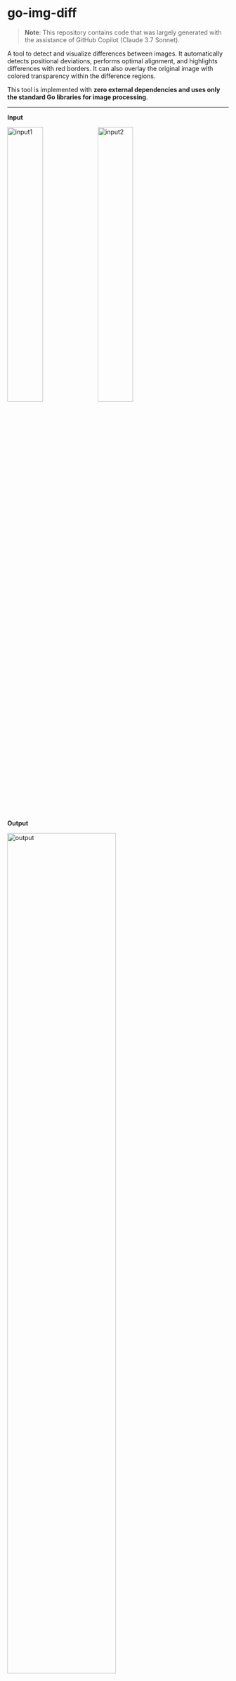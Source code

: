 # go-img-diff

> **Note**: This repository contains code that was largely generated with the assistance of GitHub Copilot (Claude 3.7 Sonnet).

A tool to detect and visualize differences between images. It automatically detects positional deviations, performs optimal alignment, and highlights differences with red borders. It can also overlay the original image with colored transparency within the difference regions.

This tool is implemented with **zero external dependencies and uses only the standard Go libraries for image processing**.

---

**Input**

<img width="40%" alt="input1" src="https://github.com/user-attachments/assets/ff098e59-e5e5-406a-910e-f019d8e2f897"> <img width="40%" alt="input2" src="https://github.com/user-attachments/assets/b847449f-9c17-4400-a959-352ab9f82193">

**Output**

<img width="70%" alt="output" src="https://github.com/user-attachments/assets/ac358195-a15a-4673-a878-3a7080840516" />


## Usage

```bash
imgdiff -i1 original_image.png -i2 compared_image.png -o diff_image.png [options]
```

## Options

### Required Options

- `-i1` : Path to the original image
- `-i2` : Path to the comparison image
- `-o` : Path to the output diff image

### Misalignment Detection Settings

- `-m` : Maximum offset (in pixels) (default: 10)
  - Search range for image alignment. Larger values detect greater misalignments but increase processing time.

### Difference Detection Settings

- `-d` : Color difference threshold (0-255) (default: 30)
  - Lower values detect smaller differences; higher values detect only larger differences.
  
- `-e` : Exit with status code 1 if differences are found (default: false)
  - When enabled, the program will exit immediately after detecting differences without saving the diff image

### Speedup Settings

- `-s` : Sampling rate (default: 4)
  - 1=all pixels, 2=1/4 of pixels, 4=1/16 of pixels are compared. Higher values speed up processing but reduce accuracy.

- `-p` : Enable precise mode (default: false)
  - Disables the default fast mode for more accurate comparison.

### Display Settings

- `-od` : Disable transparent overlay of the original image in diff areas (default: false)
- `-ot` : Transparency of the original image (default: 0.95)
  - 0.0=completely opaque, 1.0=completely transparent

- `-td` : Disable color tint on the transparent overlay (default: false)
- `-tc` : Tint color as R,G,B (default: "255,0,0")
- `-ts` : Tint strength (default: 0.05)
  - 0.0=no tint (original image as is), 1.0=tint only
- `-tw` : Tint transparency (default: 0.2)
  - 0.0=completely opaque, 1.0=completely transparent

### Other

- `-c` : Number of CPU cores to use (default: number of cores on the system)
- `-v` : Display version information

## Processing Modes

### Fast Mode (Default)

Uses progressive sampling to reduce processing time for large images. It first identifies the overall position with coarse sampling, then gradually improves accuracy with finer sampling.

### Precise Mode (-p)

Performs all comparisons at the specified sampling rate for maximum accuracy. This increases processing time but is useful when more accurate alignment is required.

## Transparent Overlay Feature

Displays the original image with colored transparency in difference areas to make changes easier to see visually.

- Transparent overlay is enabled by default
- `-od`: Disable transparent overlay
- `-td`: Disable color tint
- `-tc=0,0,255`: Blue tint
- `-tc=255,255,0`: Yellow tint

Combine parameters to fine-tune the visibility of differences.

## Unit Testing

```
# All tests
go test ./...

# Light tests only
go test -tags="light_test_only" ./...
```

## Release

The release flow for this repository is automated with GitHub Actions.
Pushing Git tags triggers the release job.

```
# Release
git tag v0.0.2 && git push --tags


# Delete tag
echo "v0.0.1" |xargs -I{} bash -c "git tag -d {} && git push origin :{}"

# Delete tag and recreate new tag and push
echo "v0.0.2" |xargs -I{} bash -c "git tag -d {} && git push origin :{}; git tag {} -m \"Release beta version.\"; git push --tags"
```
